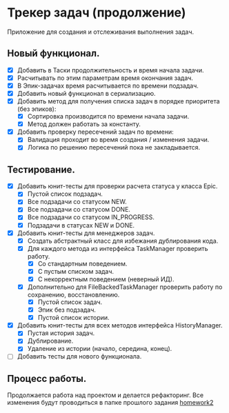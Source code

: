 # Трекер задач (продолжение)

Приложение для создания и отслеживания выполнения задач.

## Новый функционал.

- [x] Добавить в Таски продолжительность и время начала задачи.
- [x] Расчитывать по этим параметрам время окончания задач.
- [x] В Эпик-задачах время расчитывается по времени подзадач.
- [x] Добавить новый функционал в сериализацию.
- [x] Добавить метод для получения списка задач в порядке приоритета (без эпиков):
    - [x] Сортировка производится по времени начала задачи.
    - [x] Метод должен работать за константу.
- [x] Добавить проверку пересечений задач по времени:
    - [x] Валидация проходит во время создания / изменения задачи.
    - [x] Логика по решению пересечений пока не закладывается.

## Тестирование.

- [x] Добавить юнит-тесты для проверки расчета статуса у класса Epic.
    - [x] Пустой список подзадач.
    - [x] Все подзадачи со статусом NEW.
    - [x] Все подзадачи со статусом DONE.
    - [x] Все подзадачи со статусом IN_PROGRESS.
    - [x] Подзадачи в статусах NEW и DONE.
- [x] Добавить юнит-тесты для менеджеров задач.
    - [x] Создать абстрактный класс для избежания дублирования кода.
    - [x] Для каждого метода из интерфейса TaskManager проверить работу.
        - [x] Со стандартным поведением.
        - [x] С пустым списком задач.
        - [x] С некорректным поведением (неверный ИД).
    - [x] Дополнительно для FileBackedTaskManager проверить работу по сохранению, восстановлению.
        - [x] Пустой список задач.
        - [x] Эпик без подзадач.
        - [x] Пустой список истории.
- [x] Добавить юнит-тесты для всех методов интерфейса HistoryManager.
    - [x] Пустая история задач.
    - [x] Дублирование.
    - [x] Удаление из истории (начало, середина, конец).
- [ ] Добавить тесты для нового функционала.

## Процесс работы.

Продолжается работа над проектом и делается рефакторинг.
Все изменения будут проводиться в папке прошлого
задания [homework2](https://github.com/PatBatTB/MyStudyProjects/tree/main/homework2)